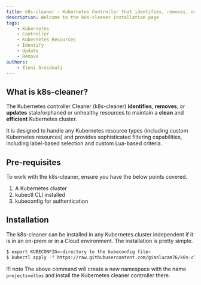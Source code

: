 ```yaml
---
title: k8s-cleaner - Kubernetes Controller that identifies, removes, or updates stale/orphaned or unhealthy resources
description: Welcome to the k8s-cleaner installation page
tags:
    - Kubernetes
    - Controller
    - Kubernetes Resources
    - Identify
    - Update
    - Remove
authors:
    - Eleni Grosdouli
---
```


## What is k8s-cleaner?

The Kubernetes controller Cleaner (k8s-cleaner) **identifies**, **removes**, or **updates** stale/orphaned or unhealthy resources to maintain a **clean** and **efficient** Kubernetes cluster.

It is designed to handle any Kubernetes resource types (including custom Kubernetes resources) and provides sophisticated filtering capabilities, including label-based selection and custom Lua-based criteria.

## Pre-requisites
To work with the k8s-cleaner, ensure you have the below points covered.

1. A Kubernetes cluster
1. kubectl CLI installed
1. kubeconfig for authentication

## Installation

The k8s-cleaner can be installed in any Kubernetes cluster independent if it is in an on-prem or in a Cloud environment. The installation is pretty simple.

```bash
$ export KUBECONFIG=<directory to the kubeconfig file>
$ kubectl apply -f https://raw.githubusercontent.com/gianlucam76/k8s-cleaner/main/manifest/manifest.yaml
```

!!! note
    The above command will create a new namespace with the name `projectsveltos` and install the Kubernetes cleaner controller there.